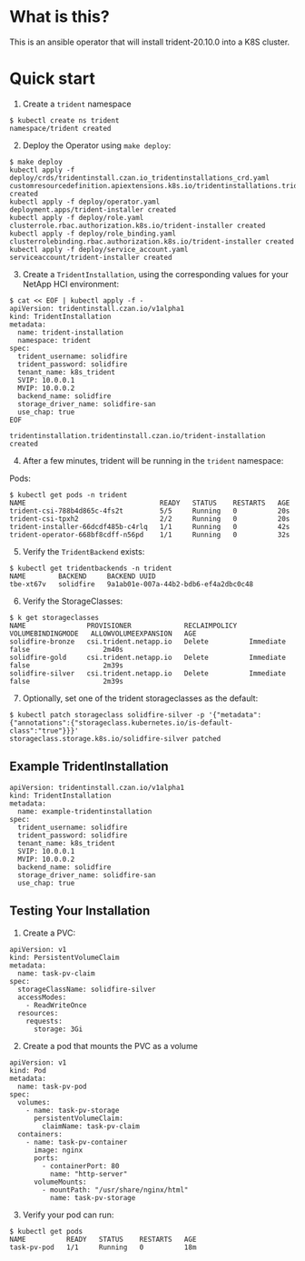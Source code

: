 # What is this?

This is an ansible operator that will install trident-20.10.0 into a K8S cluster.

# Quick start

1. Create a `trident` namespace
```
$ kubectl create ns trident
namespace/trident created
```
2. Deploy the Operator using `make deploy`:
```
$ make deploy
kubectl apply -f deploy/crds/tridentinstall.czan.io_tridentinstallations_crd.yaml
customresourcedefinition.apiextensions.k8s.io/tridentinstallations.tridentinstall.czan.io created
kubectl apply -f deploy/operator.yaml
deployment.apps/trident-installer created
kubectl apply -f deploy/role.yaml
clusterrole.rbac.authorization.k8s.io/trident-installer created
kubectl apply -f deploy/role_binding.yaml
clusterrolebinding.rbac.authorization.k8s.io/trident-installer created
kubectl apply -f deploy/service_account.yaml
serviceaccount/trident-installer created
```
3. Create a `TridentInstallation`, using the corresponding values for your NetApp HCI environment:
```
$ cat << EOF | kubectl apply -f -
apiVersion: tridentinstall.czan.io/v1alpha1
kind: TridentInstallation
metadata:
  name: trident-installation
  namespace: trident
spec:
  trident_username: solidfire
  trident_password: solidfire
  tenant_name: k8s_trident
  SVIP: 10.0.0.1
  MVIP: 10.0.0.2
  backend_name: solidfire
  storage_driver_name: solidfire-san
  use_chap: true
EOF

tridentinstallation.tridentinstall.czan.io/trident-installation created
```
4. After a few minutes, trident will be running in the `trident` namespace:

Pods:
```
$ kubectl get pods -n trident
NAME                                 READY   STATUS    RESTARTS   AGE
trident-csi-788b4d865c-4fs2t         5/5     Running   0          20s
trident-csi-tpxh2                    2/2     Running   0          20s
trident-installer-66dcdf485b-c4rlq   1/1     Running   0          42s
trident-operator-668bf8cdff-n56pd    1/1     Running   0          32s
```

5. Verify the `TridentBackend` exists:
```
$ kubectl get tridentbackends -n trident
NAME        BACKEND     BACKEND UUID
tbe-xt67v   solidfire   9a1ab01e-007a-44b2-bdb6-ef4a2dbc0c48
```

6. Verify the StorageClasses:
```
$ k get storageclasses
NAME               PROVISIONER             RECLAIMPOLICY   VOLUMEBINDINGMODE   ALLOWVOLUMEEXPANSION   AGE
solidfire-bronze   csi.trident.netapp.io   Delete          Immediate           false                  2m40s
solidfire-gold     csi.trident.netapp.io   Delete          Immediate           false                  2m39s
solidfire-silver   csi.trident.netapp.io   Delete          Immediate           false                  2m39s
```

7. Optionally, set one of the trident storageclasses as the default:
```
$ kubectl patch storageclass solidfire-silver -p '{"metadata": {"annotations":{"storageclass.kubernetes.io/is-default-class":"true"}}}'
storageclass.storage.k8s.io/solidfire-silver patched
```

## Example TridentInstallation

```
apiVersion: tridentinstall.czan.io/v1alpha1
kind: TridentInstallation
metadata:
  name: example-tridentinstallation
spec:
  trident_username: solidfire
  trident_password: solidfire
  tenant_name: k8s_trident
  SVIP: 10.0.0.1
  MVIP: 10.0.0.2
  backend_name: solidfire
  storage_driver_name: solidfire-san
  use_chap: true

```

## Testing Your Installation
1. Create a PVC:
```
apiVersion: v1
kind: PersistentVolumeClaim
metadata:
  name: task-pv-claim
spec:
  storageClassName: solidfire-silver
  accessModes:
    - ReadWriteOnce
  resources:
    requests:
      storage: 3Gi
```

2. Create a pod that mounts the PVC as a volume
```
apiVersion: v1
kind: Pod                  
metadata:
  name: task-pv-pod  
spec:
  volumes:                   
    - name: task-pv-storage
      persistentVolumeClaim:
        claimName: task-pv-claim
  containers:
    - name: task-pv-container      
      image: nginx
      ports:
        - containerPort: 80
          name: "http-server"
      volumeMounts:
        - mountPath: "/usr/share/nginx/html"
          name: task-pv-storage
```

3. Verify your pod can run:
```
$ kubectl get pods
NAME          READY   STATUS    RESTARTS   AGE
task-pv-pod   1/1     Running   0          18m
```